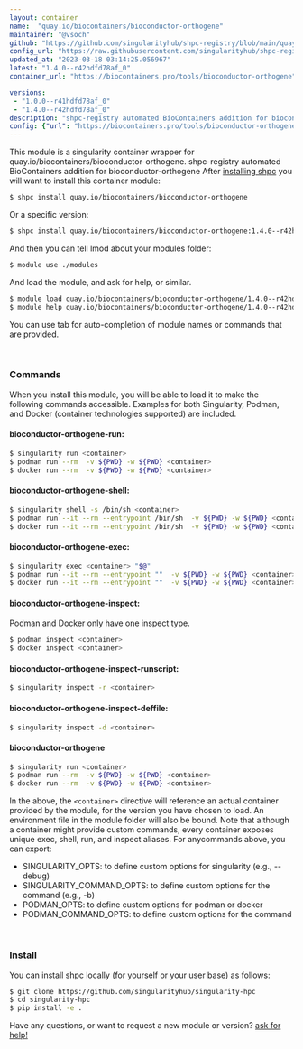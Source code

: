 ```yaml
---
layout: container
name:  "quay.io/biocontainers/bioconductor-orthogene"
maintainer: "@vsoch"
github: "https://github.com/singularityhub/shpc-registry/blob/main/quay.io/biocontainers/bioconductor-orthogene/container.yaml"
config_url: "https://raw.githubusercontent.com/singularityhub/shpc-registry/main/quay.io/biocontainers/bioconductor-orthogene/container.yaml"
updated_at: "2023-03-18 03:14:25.056967"
latest: "1.4.0--r42hdfd78af_0"
container_url: "https://biocontainers.pro/tools/bioconductor-orthogene"

versions:
 - "1.0.0--r41hdfd78af_0"
 - "1.4.0--r42hdfd78af_0"
description: "shpc-registry automated BioContainers addition for bioconductor-orthogene"
config: {"url": "https://biocontainers.pro/tools/bioconductor-orthogene", "maintainer": "@vsoch", "description": "shpc-registry automated BioContainers addition for bioconductor-orthogene", "latest": {"1.4.0--r42hdfd78af_0": "sha256:7753e61347fe292f90403d9d7204bd31ab166dade9151db468fd22c5b88c024f"}, "tags": {"1.0.0--r41hdfd78af_0": "sha256:77f45e481512165040cd650ae80b9ddb76bb32fc3d07cd9598f3fd866d699b34", "1.4.0--r42hdfd78af_0": "sha256:7753e61347fe292f90403d9d7204bd31ab166dade9151db468fd22c5b88c024f"}, "docker": "quay.io/biocontainers/bioconductor-orthogene"}
---
```


This module is a singularity container wrapper for quay.io/biocontainers/bioconductor-orthogene.
shpc-registry automated BioContainers addition for bioconductor-orthogene
After [installing shpc](#install) you will want to install this container module:


```bash
$ shpc install quay.io/biocontainers/bioconductor-orthogene
```

Or a specific version:

```bash
$ shpc install quay.io/biocontainers/bioconductor-orthogene:1.4.0--r42hdfd78af_0
```

And then you can tell lmod about your modules folder:

```bash
$ module use ./modules
```

And load the module, and ask for help, or similar.

```bash
$ module load quay.io/biocontainers/bioconductor-orthogene/1.4.0--r42hdfd78af_0
$ module help quay.io/biocontainers/bioconductor-orthogene/1.4.0--r42hdfd78af_0
```

You can use tab for auto-completion of module names or commands that are provided.

<br>

### Commands

When you install this module, you will be able to load it to make the following commands accessible.
Examples for both Singularity, Podman, and Docker (container technologies supported) are included.

#### bioconductor-orthogene-run:

```bash
$ singularity run <container>
$ podman run --rm  -v ${PWD} -w ${PWD} <container>
$ docker run --rm  -v ${PWD} -w ${PWD} <container>
```

#### bioconductor-orthogene-shell:

```bash
$ singularity shell -s /bin/sh <container>
$ podman run --it --rm --entrypoint /bin/sh  -v ${PWD} -w ${PWD} <container>
$ docker run --it --rm --entrypoint /bin/sh  -v ${PWD} -w ${PWD} <container>
```

#### bioconductor-orthogene-exec:

```bash
$ singularity exec <container> "$@"
$ podman run --it --rm --entrypoint ""  -v ${PWD} -w ${PWD} <container> "$@"
$ docker run --it --rm --entrypoint ""  -v ${PWD} -w ${PWD} <container> "$@"
```

#### bioconductor-orthogene-inspect:

Podman and Docker only have one inspect type.

```bash
$ podman inspect <container>
$ docker inspect <container>
```

#### bioconductor-orthogene-inspect-runscript:

```bash
$ singularity inspect -r <container>
```

#### bioconductor-orthogene-inspect-deffile:

```bash
$ singularity inspect -d <container>
```



#### bioconductor-orthogene

```bash
$ singularity run <container>
$ podman run --rm  -v ${PWD} -w ${PWD} <container>
$ docker run --rm  -v ${PWD} -w ${PWD} <container>
```


In the above, the `<container>` directive will reference an actual container provided
by the module, for the version you have chosen to load. An environment file in the
module folder will also be bound. Note that although a container
might provide custom commands, every container exposes unique exec, shell, run, and
inspect aliases. For anycommands above, you can export:

 - SINGULARITY_OPTS: to define custom options for singularity (e.g., --debug)
 - SINGULARITY_COMMAND_OPTS: to define custom options for the command (e.g., -b)
 - PODMAN_OPTS: to define custom options for podman or docker
 - PODMAN_COMMAND_OPTS: to define custom options for the command

<br>

### Install

You can install shpc locally (for yourself or your user base) as follows:

```bash
$ git clone https://github.com/singularityhub/singularity-hpc
$ cd singularity-hpc
$ pip install -e .
```

Have any questions, or want to request a new module or version? [ask for help!](https://github.com/singularityhub/singularity-hpc/issues)